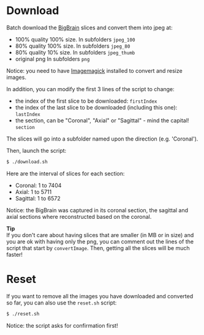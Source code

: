 # Download
Batch download the [BigBrain](https://bigbrain.loris.ca/main.php) slices and convert them into jpeg at:
- 100% quality 100% size. In subfolders `jpeg_100`
- 80% quality 100% size. In subfolders `jpeg_80`
- 80% quality 10% size. In subfolders `jpeg_thumb`
- original png In subfolders `png`

Notice: you need to have [Imagemagick](https://www.imagemagick.org/script/download.php) installed to convert and resize images.

In addition, you can modify the first 3 lines of the script to change:
- the index of the first slice to be downloaded: `firstIndex`
- the index of the last slice to be downloaded (including this one): `lastIndex`
- the section, can be "Coronal", "Axial" or "Sagittal" - mind the capital! `section`

The slices will go into a subfolder named upon the direction (e.g. 'Coronal').

Then, launch the script:
```bash
$ ./download.sh
```

Here are the interval of slices for each section:
- Coronal: 1 to 7404
- Axial: 1 to 5711
- Sagittal: 1 to 6572

Notice: the BigBrain was captured in its coronal section, the sagittal and axial sections where reconstructed based on the coronal.

**Tip**  
If you don't care about having slices that are smaller (in MB or in size) and you are ok with having only the png, you can comment out the lines of the script that start by `convertImage`. Then, getting all the slices will be much faster!

# Reset
If you want to remove all the images you have downloaded and converted so far, you
can also use the `reset.sh` script:

```bash
$ ./reset.sh
```
Notice: the script asks for confirmation first!
